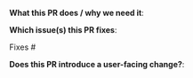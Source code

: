 <!--  Thanks for sending a pull request!  Here are some tips for you:

1. Run unit tests and ensure that they are passing
2. If your change introduces any API changes, make sure to update the e2e tests
3. Make sure documentation is updated for your PR!

-->

**What this PR does / why we need it**:
<!-- Explain here the context and why you're making the change. What is the problem you're trying to solve. --->

**Which issue(s) this PR fixes**:
<!--
*Automatically closes linked issue when PR is merged.
Usage: `Fixes #<issue number>`, or `Fixes (paste link of issue)`.
-->

Fixes #

**Does this PR introduce a user-facing change?**:
<!--
If no, just write "NONE" in the release-note block below.
If yes, a release note is required. Enter your extended release note in the block below.
If the PR requires additional action from users switching to the new release, include the string "action required".

For more information about release notes, see kubernetes' guide here: http://git.k8s.io/community/contributors/guide/release-notes.md
-->

```release-note

```
